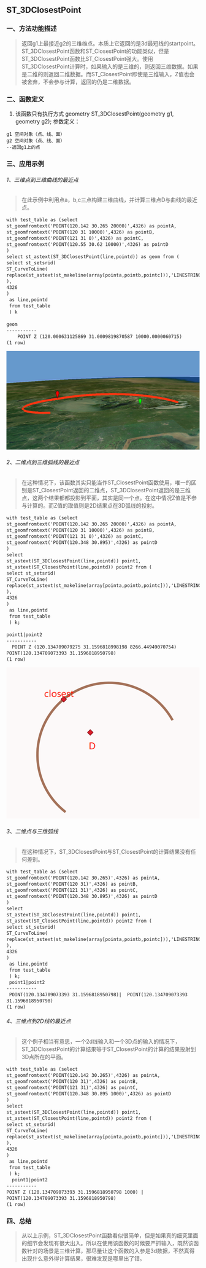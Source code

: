 ## <span id='ST_3DClosestPoint'>ST_3DClosestPoint</span>
### 一、方法功能描述
> 返回g1上最接近g2的三维维点。本质上它返回的是3d最短线的startpoint。ST_3DClosestPoint函数和ST_ClosestPoint的功能类似，但是ST_3DClosestPoint函数比ST_ClosestPoint强大。使用ST_3DClosestPoint计算时，如果输入的是三维的，则返回三维数据。如果是二维的则返回二维数据。而ST_ClosestPoint即使是三维输入，Z值也会被舍弃，不会参与计算，返回的仍是二维数据。

### 二、函数定义
1. 该函数只有执行方式
geometry ST_3DClosestPoint(geometry g1, geometry g2);
参数定义：

```
g1 空间对象（点、线、面）
g2 空间对象（点、线、面）
--返回g1上的点
```

### 三、应用示例
###### 1、三维点到三维曲线的最近点
> 在此示例中利用点a，b,c三点构建三维曲线，并计算三维点D与曲线的最近点。

```
with test_table as (select 
st_geomfromtext('POINT(120.142 30.265 20000)',4326) as pointA,
st_geomfromtext('POINT(120 31 10000)',4326) as pointB,
st_geomfromtext('POINT(121 31 0)',4326) as pointC,
st_geomfromtext('POINT(120.55 30.62 10000)',4326) as pointD
)
select st_astext(ST_3DClosestPoint(line,pointd)) as geom from (
select st_setsrid(
ST_CurveToLine(
replace(st_astext(st_makeline(array[pointa,pointb,pointc])),'LINESTRING','CIRCULARSTRING')
),
4326
)
 as line,pointd 
 from test_table
 ) k
 
geom
-----------
    POINT Z (120.000631125869 31.0009819870587 10000.0000060715)
(1 row)
```
![image](../../images/Measurement/ST_3DClosestPoint1.png)

###### 2、二维点到三维弧线的最近点
> 在这种情况下，该函数其实只能当作ST_ClosestPoint函数使用，唯一的区别是ST_ClosestPoint返回的二维点，ST_3DClosestPoint返回的是三维点，这两个结果都都投影到平面，其实是同一个点。在这中情况Z值是不参与计算的。而Z值的取值则是2D结果点在3D弧线的投射。

```
with test_table as (select 
st_geomfromtext('POINT(120.142 30.265 20000)',4326) as pointA,
st_geomfromtext('POINT(120 31 10000)',4326) as pointB,
st_geomfromtext('POINT(121 31 0)',4326) as pointC,
st_geomfromtext('POINT(120.348 30.895)',4326) as pointD
)
select 
st_astext(ST_3DClosestPoint(line,pointd)) point1,
st_astext(ST_ClosestPoint(line,pointd)) point2 from (
select st_setsrid(
ST_CurveToLine(
replace(st_astext(st_makeline(array[pointa,pointb,pointc])),'LINESTRING','CIRCULARSTRING')
),
4326
)
 as line,pointd 
 from test_table
 ) k;
 
point1|point2
-----------
  POINT Z (120.134709079275 31.1596818998198 8266.44949070754)	POINT(120.134709073393 31.1596818950798)
(1 row)
```
![image](../../images/Measurement/ST_3DClosestPoint2.png)

###### 3、二维点与三维弧线
> 在这种情况下，ST_3DClosestPoint与ST_ClosestPoint的计算结果没有任何差别。

```
with test_table as (select 
st_geomfromtext('POINT(120.142 30.265)',4326) as pointA,
st_geomfromtext('POINT(120 31)',4326) as pointB,
st_geomfromtext('POINT(121 31)',4326) as pointC,
st_geomfromtext('POINT(120.348 30.895)',4326) as pointD
)
select 
st_astext(ST_3DClosestPoint(line,pointd)) point1,
st_astext(ST_ClosestPoint(line,pointd)) point2 from (
select st_setsrid(
ST_CurveToLine(
replace(st_astext(st_makeline(array[pointa,pointb,pointc])),'LINESTRING','CIRCULARSTRING')
),
4326
)
 as line,pointd 
 from test_table
 ) k;
 point1|point2
-----------
 POINT(120.134709073393 31.1596818950798)|	POINT(120.134709073393 31.1596818950798)
(1 row)
```



###### 4、三维点到2D线的最近点
> 这个例子相当有意思，一个2d线输入和一个3D点的输入的情况下，ST_3DClosestPoint的计算结果等于ST_ClosestPoint的计算的结果投射到3D点所在的平面。

```
with test_table as (select 
st_geomfromtext('POINT(120.142 30.265)',4326) as pointA,
st_geomfromtext('POINT(120 31)',4326) as pointB,
st_geomfromtext('POINT(121 31)',4326) as pointC,
st_geomfromtext('POINT(120.348 30.895 1000)',4326) as pointD
)
select 
st_astext(ST_3DClosestPoint(line,pointd)) point1,
st_astext(ST_ClosestPoint(line,pointd)) point2 from (
select st_setsrid(
ST_CurveToLine(
replace(st_astext(st_makeline(array[pointa,pointb,pointc])),'LINESTRING','CIRCULARSTRING')
),
4326
)
 as line,pointd 
 from test_table
 ) k;
  point1|point2
-----------
POINT Z (120.134709073393 31.1596818950798 1000) |	POINT(120.134709073393 31.1596818950798)
(1 row)
```



### 四、总结
> 从以上示例，ST_3DClosestPoint函数看似很简单，但是如果真的细究里面的细节会发现有很大出入。所以在使用该函数的时候要严抓输入，既然该函数针对的场景是三维计算，那尽量让这个函数的入参是3d数据，不然真得出现什么意外得计算结果，很难发现是哪里出了错。